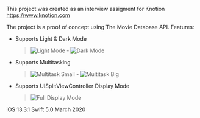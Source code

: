 This project was created as an interview assigment for Knotion
https://www.knotion.com

The project is a proof of concept using The Movie Database API.
Features:

* Supports Light & Dark Mode
    > ![Light Mode](https://i.ibb.co/dphPyc4/IMG-0131.png) - ![Dark Mode](https://i.ibb.co/3ShbB57/IMG-0132.png)
    
* Supports Multitasking
    > ![Multitask Small](https://i.ibb.co/jzwTfwx/IMG-0135.png) - ![Multitask Big](https://i.ibb.co/g7wkMk2/IMG-0136.png)
    
* Supports UISplitViewController Display Mode
    > ![Full Display Mode](https://i.ibb.co/6Jk6tpx/IMG-0137.png)


iOS 13.3.1
Swift 5.0
March 2020
